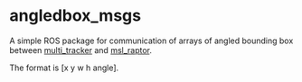 # angledbox_msgs

A simple ROS package for communication of arrays of angled bounding box between [multi_tracker](https://github.com/tgieruc/multi_tracker) and [msl_raptor](https://github.com/tgieruc/msl_raptor).

The format is [x y w h angle].
